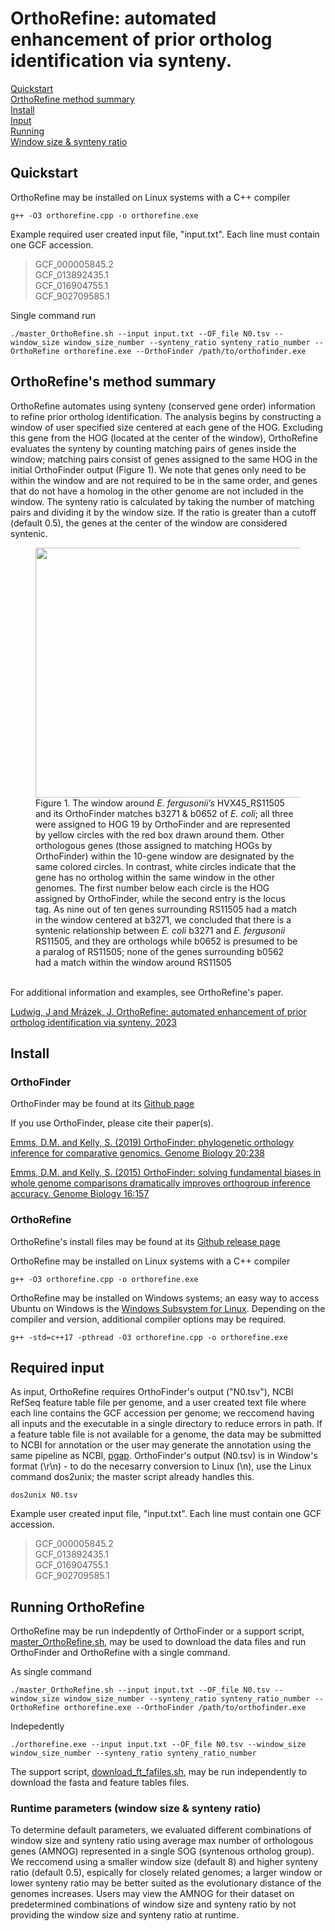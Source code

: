 # OrthoRefine: automated enhancement of prior ortholog identification via synteny. 

[Quickstart](https://github.com/jl02142/OrthoRefine#quickstart)\
[OrthoRefine method summary](https://github.com/jl02142/OrthoRefine#orthorefines-method-summary)\
[Install](https://github.com/jl02142/OrthoRefine/tree/main#install)\
[Input](https://github.com/jl02142/OrthoRefine#required-input)\
[Running](https://github.com/jl02142/OrthoRefine#running-orthorefine)\
[Window size & synteny ratio](https://github.com/jl02142/OrthoRefine#runtime-parameters-window-size--synteny-ratio)

## Quickstart
OrthoRefine may be installed on Linux systems with a C++ compiler

`
g++ -O3 orthorefine.cpp -o orthorefine.exe
`

Example required user created input file, "input.txt". Each line must contain one GCF accession.

>GCF_000005845.2\
>GCF_013892435.1\
>GCF_016904755.1\
>GCF_902709585.1

Single command run

`
./master_OrthoRefine.sh --input input.txt --OF_file N0.tsv --window_size window_size_number --synteny_ratio synteny_ratio_number --OrthoRefine orthorefine.exe --OrthoFinder /path/to/orthofinder.exe
`

## OrthoRefine's method summary
OrthoRefine automates using synteny (conserved gene order) information to refine prior ortholog identification. The analysis begins by constructing a window of user specified size centered at each gene of the HOG. Excluding this gene from the HOG (located at the center of the window), OrthoRefine evaluates the synteny by counting matching pairs of genes inside the window; matching pairs consist of genes assigned to the same HOG in the initial OrthoFinder output (Figure 1). We note that genes only need to be within the window and are not required to be in the same order, and genes that do not have a homolog in the other genome are not included in the window. The synteny ratio is calculated by taking the number of matching pairs and dividing it by the window size. If the ratio is greater than a cutoff (default 0.5), the genes at the center of the window are considered syntenic. 

<figure>
    <img src="https://github.com/jl02142/OrthoRefine/assets/23033795/9329a402-7014-4e37-909c-7531b9d45b00" width="1000" height="400">
    <figcaption>Figure 1. The window around <em>E. fergusonii’s</em> HVX45_RS11505 and its OrthoFinder matches b3271 & b0652 of <em>E. coli</em>; all three were assigned to HOG 19 by OrthoFinder and are represented by yellow circles with the red box drawn around them. Other orthologous genes (those assigned to matching HOGs by OrthoFinder) within the 10-gene window are designated by the same colored circles. In contrast, white circles indicate that the gene has no ortholog within the same window in the other genomes. The first number below each circle is the HOG assigned by OrthoFinder, while the second entry is the locus tag. As nine out of ten genes surrounding RS11505 had a match in the window centered at b3271, we concluded that there is a syntenic relationship between <em>E. coli</em> b3271 and <em>E. fergusonii</em> RS11505, and they are orthologs while b0652 is presumed to be a paralog of RS11505; none of the genes surrounding b0562 had a match within the window around RS11505 </figcaption>
</figure>

\
For additional information and examples, see OrthoRefine's paper. 

[Ludwig, J and Mrázek, J. OrthoRefine: automated enhancement of prior ortholog identification via synteny. 2023]()


## Install
### OrthoFinder
OrthoFinder may be found at its [Github page](https://github.com/davidemms/OrthoFinder)

If you use OrthoFinder, please cite their paper(s).

[Emms, D.M. and Kelly, S. (2019) OrthoFinder: phylogenetic orthology inference for comparative genomics. Genome Biology 20:238](https://genomebiology.biomedcentral.com/articles/10.1186/s13059-019-1832-y)

[Emms, D.M. and Kelly, S. (2015) OrthoFinder: solving fundamental biases in whole genome comparisons dramatically improves orthogroup inference accuracy. Genome Biology 16:157](https://genomebiology.biomedcentral.com/articles/10.1186/s13059-015-0721-2)

### OrthoRefine
OrthoRefine's install files may be found at its [Github release page](https://github.com/jl02142/OrthoRefine/releases)

OrthoRefine may be installed on Linux systems with a C++ compiler

`
g++ -O3 orthorefine.cpp -o orthorefine.exe
`

OrthoRefine may be installed on Windows systems; an easy way to access Ubuntu on Windows is the [Windows Subsystem for Linux](https://learn.microsoft.com/en-us/windows/wsl/install). Depending on the compiler and version, additional compiler options may be required.

`
g++ -std=c++17 -pthread -O3 orthorefine.cpp -o orthorefine.exe
`

## Required input
As input, OrthoRefine requires OrthoFinder's output ("N0.tsv"), NCBI RefSeq feature table file per genome, and a user created text file where each line contains the GCF accession per genome; we reccomend having all inputs and the executable in a single directory to reduce errors in path. If a feature table file is not available for a genome, the data may be submitted to NCBI for annotation or the user may generate the annotation using the same pipeline as NCBI, [pgap](https://github.com/ncbi/pgap). OrthoFinder's output (N0.tsv) is in Window's format (\r\n) - to do the necesarry conversion to Linux (\n), use the Linux command dos2unix; the master script already handles this.

`
dos2unix N0.tsv
`

Example user created input file, "input.txt". Each line must contain one GCF accession.

>GCF_000005845.2\
>GCF_013892435.1\
>GCF_016904755.1\
>GCF_902709585.1

## Running OrthoRefine

OrthoRefine may be run indepdently of OrthoFinder or a support script, [master_OrthoRefine.sh](https://github.com/jl02142/OrthoRefine/blob/main/master_OrthoRefine.sh), may be used to download the data files and run OrthoFinder and OrthoRefine with a single command. 

As single command

`
./master_OrthoRefine.sh --input input.txt --OF_file N0.tsv --window_size window_size_number --synteny_ratio synteny_ratio_number --OrthoRefine orthorefine.exe --OrthoFinder /path/to/orthofinder.exe
`

Indepedently

`
./orthorefine.exe --input input.txt --OF_file N0.tsv --window_size window_size_number --synteny_ratio synteny_ratio_number 
`

The support script, [download_ft_fafiles.sh](https://github.com/jl02142/OrthoRefine/blob/main/download_ft_fafiles.sh), may be run independently to download the fasta and feature tables files. 

### Runtime parameters (window size & synteny ratio)
To determine default parameters, we evaluated different combinations of window size and synteny ratio using average max number of orthologous genes (AMNOG) represented in a single SOG (syntenous ortholog group). We reccomend using a smaller window size (default 8) and higher synteny ratio (default 0.5), espically for closely related genomes; a larger window or lower synteny ratio may be better suited as the evolutionary distance of the genomes increases. Users may view the AMNOG for their dataset on predetermined combinations of window size and synteny ratio by not providing the window size and synteny ratio at runtime. 
